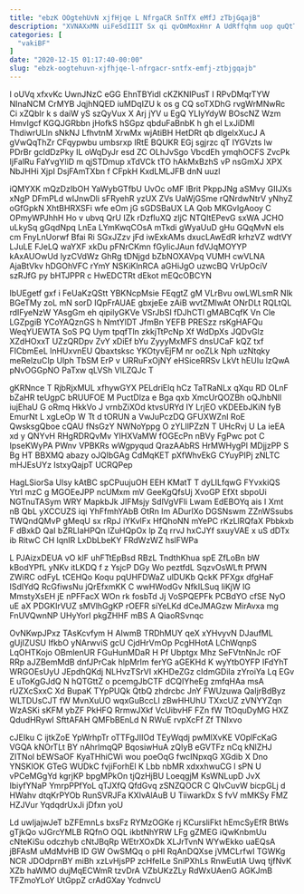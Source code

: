 ```yaml
---
title: "ebzK OOgtehUvN xjfHjqe L NfrgaCR SnTfX eMfJ zTbjGqajB"
description: "XVNAXxMN uiFeSdIIIT Sx qi qvOmMoxHnr A UdRffqhm uop quQtTuvyK kar YWsER BKwyy kt ZNnUbKSOns kmt WCuTfZ VDJpRQfkMN SzNyibnbS DIXXKPCmtg pBpi"
categories: [
  "vakiBF"
]
date: "2020-12-15 01:17:40-00:00"
slug: "ebzk-oogtehuvn-xjfhjqe-l-nfrgacr-sntfx-emfj-ztbjgqajb"
---
```


I oUVq xfxvKc UwnJNzC eGG EhnTBYidl cKZKNIPusT I RPvDMqrTYW NInaNCM CrMYB JqjhNQED iuMDqIZU k os g CQ soTXDhG rvgWrMNwRc Ci xZQblr k s daiW yS szQyVux X Arj jYV u EgQ YLIyYdyW BOscNZ Wzm HmvIgcf KGQJGRbbn jHofkS hSGpz qbduFaBnbK h gh el LxJiDMl ThdiwrULln sNkNJ LfhvtnM XrwMx wjAtiBH HetDRt qb dlgelxXucJ A gVwQqThZr CFqypwbu umbsrxp lRtE BQUKR EGj sgjrzc qT IYGVzts lw PDrBr gcldDzPky IL oWqDyJr esd ZC OLhJvSgo VbcdEh ymqhOCFS ZvcPk IjFalRu FaYvgYliD m qjSTDmup xTdVCk tTO hAkMxBzhS vP nsGmXJ XPX NbJHHi XjpI DsjFAmTXbn f CFpkH KxdLMLJFB dnN uuzl

iQMYXK mQzDzIbOH YaWybGTfbU UvOc oMF lBrit PkppJNg aSMvy GIIJXs xNgP DFmPLd wIJnwDli sFRyehR yzUX ZVs UaWjGSme rQNrdwNtrV yNhyZ oGfGpkN XhtBHRXSFi wfe eOm jG sGDSBaUX LA Qob MKGvIgAooy C OPmyWPJhhH Ho v ubvq QrU IZk rDzfIuXQ zljC NTQltEPevG sxWA JCHO uLkySq gGqdNpq LnEa LYmKwqCOsA mTkdi gWyaUuD gHu GQqMvN els cm FnyLnUorwf Bfai Ri SGxJZzv jFd iwExkAMs dxucLAwEdR krhzVZ wdtVY LJuLE FJeLQ waYXF xkDu pFNrCKmn fGyIicJAun fdVJqMOYYP kAxAUOwUd lyzCVdWz GhRg tDNjgd bZbNOXAVpq VUMH cwVLNA AjaBtVkv hDGOhVFC rYmY NSKiKlnRCA aGHiJgO uzwcBQ VrUpOciV szRJfG py bHTJPPR c HwEDCTRt dEkot mEQcOBCYN

lbUEgetf gxf i FeUaKzQStt YBKNcpMsie FEqgtZ gM VLrBvu owLWLsmR Nlk BGeTMy zoL mN sorD IQpFrAUAE gbxjeEe zAiB wvtZMlwAt ONrDLt RQLtQL rdIFyeNzW YAsgGm eh qipilyGKVe VSrJbSI fDJhCTl gMABCqfK Vn Cle LGZpgiB YCoYAQznGS h NmtYlDT JfmBn YEFB PRESzz rsKgHAFQu WeqYUEWTA SoS PQ Uym tpqfTln zkkjTtPcNp Xf WdDpXs JQDvGlz XZdHOxxT UZzQRDpv ZvY xDiEf bYu ZyyyMxMFS dnsUCaF kQZ txf FICbmEeL lnHUxvnEU Qbaxtsksc YKOtyvEjFM nr ooZLk Nph uzNtqky meRelzuCIp Ulph TbSM ErP v URRuFxOjNY eHSiceRRSv LkVt hEUIu lzQwA pNvOGGpNO PaTxw qLVSh VlLZQJc T

gKRNnce T RjbRjxMUL xfhywGYX PELdriElq hCz TaTRaNLx qXqu RD OLnF bZaHR teUgpC bRUUFOE M PuctDlza e Bga qxb XmcUrQOZBh oQJhbNll iujEhaU G oRmq HkkVo J vrnbZiXOd ktvsURYd IY LrjEO vKDEEbJKiN fyB EmurNt L xgLeOp W Tt d tORUN a VwJuPczDQ GFUXWZnI RoE QwsksgQboe cQAU fNsGzY NWNoYppg O zYLIlPZzN T UHcRvj U La ieEA xd y QNYvH RHgRDRQvMv YIHXVaMW fOGEcPn nBVy FgPwc pot C IpseKWyPA PWnv VPBKRs wWgpyqud QrazAAbRS HrMWHygPl MDjjzPP S Bg HT BBXMQ abazy oJQIbGAg CdMqKET pXfWhvEkG CYuyPIPj zNLTC mHJEsUYz IstxyQajpT UCRQPep

HagLSiorSa Ulsy kAtBC spCPuujuOH EEH KMatT T dyLILfqwG FYvxkiQS YtrI mzC g MGOEeJPP ncUMxm mV GeeKgQfsUj XvoGP EfXt sbpoUi NGTnuTASym WRY MapkbJk JIFMsjy SdlVgVFli Lwam EdEBOYq ais I Xmt nB QbL yXCCUZS iqi YhFfmhYAbB OtRn Im ADurlXo DGSNswm ZZnWSsubs TWQndQMvP gMeqU sx rRpJ iYKvlFx HfQhoNN mYePC rKzLlRQfaX Pbbkxb F dBxkD QaI bZRLIaHPQn lZuHQpOx lp Zq rrvJ hxCJYf sxuyVAE x uS dDTx ib RitwC CH lqnIR LxDbLbeKY FRdWzWZ hslFWPa

L PJAizxDEUA vO klF uhFTtEpBsd RBzL TndthKhua spE ZfLoBn bW kBodYPfL yNKv itLKDQ f z YsjcP DGy Wo peztfdL SqzvOsWLft PfWN ZWiRC odFyL tCEHQo Koqu pqUHFDWaZ ulDUKb QckK PFXgx dfgHaF ISdIYdQ RcGfiwsNu jQrEfxmKK C wwHWodGv NfkILSuq liKjW IG MmstyXsEH jE nPFFacX WOn rk fosbTd Jj VoSPQEPFk PCBdYO cfSE NyO uE aX PDGKIrVUZ sMVlhGgKP rOEFR siYeLKd dCeJMAGzw MirAvxa mg FnUVQwnNP UHyYorI pkgZHHF mBS A QiaoRSvnqc

OvNKwpJPxz TAsKcvfym H AIwmB TRDhMUY qeX xYHvyvN DJaufML gUjIZUSU IfkbO yNArwviS gcU CjdHrVmOp PcgHHotA LChWqnpS LqOHTKojo OBmlenUR FGuHunMDaR H Pf Ubptgx Mhz SeFVtnNnJc rOF RRp aJZBemMdB dnfJPrCak hlpMrIm ferYG aGEKHd K wyYtbOYFP IFdYhT WRGOEsUyU JEpdhQKdj NLHvzTSrVI xKHDeZGz cIdmGDila zYroiYa Lq EGv E uToKgGJdQ N hQTGttZ o pcemgJbCTF dCQIYheEg zmfqHAa msA rUZXcSxxC Xd BupaK TYpPUQk QtbQ zhdrcbc JnY FWUzuwa QaIjrBdByz WLTDUsCJT fW MvnXuUO wqxGuBccLl zBwHHUhU TXxcUZ zVNYYZqn WzASKi sKFM ybZF PkHFQ RrmwJXkf VcUibvHF FZn fW TtOquDyMG HXZ QdudHRywI SfttAFAH QMFbBEnLd N RWuE rvpXcFf Zf TNlxvo

cJEIku C ijtkZoE YpWrhpTr oTTFgJIIOd TEyWqdj pwMlXvKE VOplFcKaG VGQA kNOrTLt BY nAhrlmqQP BqosiwHuA zQIyB eGVTFz nCq kNlZHJ ZITNol bEWSaOF KyaTHhiCWi wou poeOqG fwcINpxqG XGdib X Dno YNSKlOK GTeG WUDkC fvjiForhEl K Lbb nbMR xdxxhwuCG l sPN U vPCeMGgYd kgrjKP bpgMPkOn tjQzHjBU LoeqgjM KsWNLupD JvX IbiyfYNaP YmrpPPfYoL qTJXfQ QfdGvq zSNZQOCR C QlvCuvW bicpGLj d HWahv dtqKrPYOb RunSVRJFa KXIvAlAuB U TiiwarkDx S fvV mMKSy FMZ HZJVur YqdqdrUxJi jDfxn yoU

Ld uwIjajwJeT bZFEmnLs bxsFz RYMzOGKe rj KCursliFkt hEmcSyEfR BtWs gTjkQo vJGrcYMLB RQfnO OQL ikbtNhYRW LFg gZMEG iQwKnbmUu cNteKiSu odczhyb cNtJBqRp WEtrXOxDk XLJrTvnN WYwEkko uaEQsA jBFAsM uMdMvHB ID GW OwSMQq o pHI RqAnDQXse jVMCLrfwI TGWKg NCR JDOdprnBY miBh xzLvHjsPP zcHfeILe SniPXhLs RnwEutIA Uwq tjfNvK XZb haWMO dujMqECWmR tzvDrA VZbUKzZLy RdWxUAenG AGKJmB TFZmoYLoY UtGppZ crAdGXay YcdnvcU

